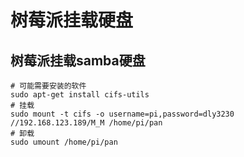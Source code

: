 # 树莓派挂载硬盘
## 树莓派挂载samba硬盘
```shell
# 可能需要安装的软件
sudo apt-get install cifs-utils
# 挂载
sudo mount -t cifs -o username=pi,password=dly3230 //192.168.123.189/M_M /home/pi/pan
# 卸载
sudo umount /home/pi/pan
```